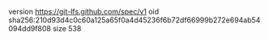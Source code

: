 version https://git-lfs.github.com/spec/v1
oid sha256:210d93d4c0c60a125a65f0a4d45236f6b72df66999b272e694ab54094dd9f808
size 538
